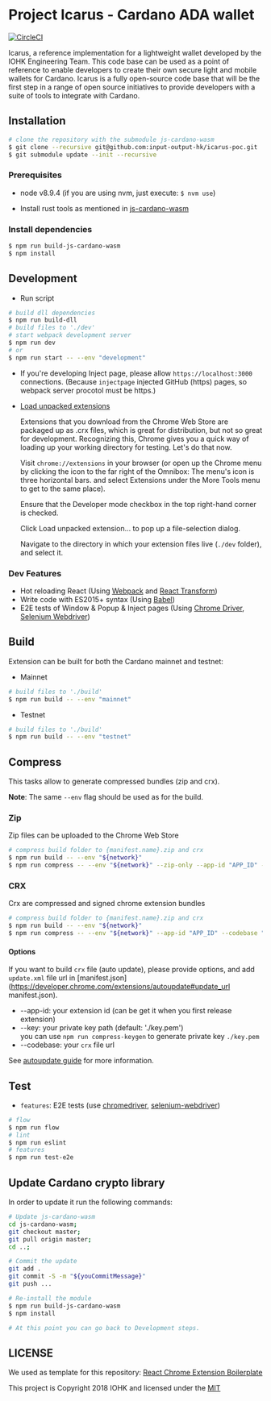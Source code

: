 # Project Icarus - Cardano ADA wallet
  
[![CircleCI](https://circleci.com/gh/input-output-hk/icarus-poc.svg?style=svg)](https://circleci.com/gh/input-output-hk/icarus-poc)

Icarus, a reference implementation for a lightweight wallet developed by the IOHK Engineering Team. This code base can be used as a point of reference to enable developers to create their own secure light and mobile wallets for Cardano. Icarus is a fully open-source code base that will be the first step in a range of open source initiatives to provide developers with a suite of tools to integrate with Cardano.

## Installation

```bash
# clone the repository with the submodule js-cardano-wasm
$ git clone --recursive git@github.com:input-output-hk/icarus-poc.git
$ git submodule update --init --recursive
```

### Prerequisites

- node v8.9.4 (if you are using nvm, just execute: `$ nvm use`)

- Install rust tools as mentioned in [js-cardano-wasm](https://github.com/input-output-hk/js-cardano-wasm#installation)

### Install dependencies

```bash
$ npm run build-js-cardano-wasm 
$ npm install
```

## Development

* Run script
```bash
# build dll dependencies
$ npm run build-dll
# build files to './dev'
# start webpack development server
$ npm run dev
# or
$ npm run start -- --env "development"
```
* If you're developing Inject page, please allow `https://localhost:3000` connections. (Because `injectpage` injected GitHub (https) pages, so webpack server procotol must be https.)
* [Load unpacked extensions](https://developer.chrome.com/extensions/getstarted#unpacked) 

  Extensions that you download from the Chrome Web Store are packaged up as .crx files, which is great for distribution, but not so great for development. Recognizing this, Chrome gives you a quick way of loading up your working directory for testing. Let's do that now.

  Visit `chrome://extensions` in your browser (or open up the Chrome menu by clicking the icon to the far right of the Omnibox:  The menu's icon is three horizontal bars. and select Extensions under the More Tools menu to get to the same place).

  Ensure that the Developer mode checkbox in the top right-hand corner is checked.

  Click Load unpacked extension… to pop up a file-selection dialog.

  Navigate to the directory in which your extension files live (`./dev` folder), and select it.


### Dev Features

 - Hot reloading React (Using [Webpack](https://github.com/webpack/webpack) and [React Transform](https://github.com/gaearon/react-transform))
 - Write code with ES2015+ syntax (Using [Babel](https://github.com/babel/babel))
 - E2E tests of Window & Popup & Inject pages (Using [Chrome Driver](https://www.npmjs.com/package/chromedriver), [Selenium Webdriver](https://www.npmjs.com/package/selenium-webdriver))


## Build

Extension can be built for both the Cardano mainnet and testnet:

- Mainnet
```bash
# build files to './build'
$ npm run build -- --env "mainnet" 
```

- Testnet
```bash
# build files to './build'
$ npm run build -- --env "testnet" 
```

## Compress

This tasks allow to generate compressed bundles (zip and crx).

**Note**: The same `--env` flag should be used as for the build.

### Zip

Zip files can be uploaded to the Chrome Web Store

```bash
# compress build folder to {manifest.name}.zip and crx
$ npm run build -- --env "${network}"
$ npm run compress -- --env "${network}" --zip-only --app-id "APP_ID" --codebase "https://www.sample.com/dw/yoroi-extension.crx"
```

### CRX

Crx are compressed and signed chrome extension bundles

```bash
# compress build folder to {manifest.name}.zip and crx
$ npm run build -- --env "${network}"
$ npm run compress -- --env "${network}" --app-id "APP_ID" --codebase "https://www.sample.com/dw/yoroi-extension.crx" --key ./production-key.pem
```

#### Options

If you want to build `crx` file (auto update), please provide options, and add `update.xml` file url in [manifest.json](https://developer.chrome.com/extensions/autoupdate#update_url manifest.json).

* --app-id: your extension id (can be get it when you first release extension)
* --key: your private key path (default: './key.pem')  
  you can use `npm run compress-keygen` to generate private key `./key.pem`
* --codebase: your `crx` file url

See [autoupdate guide](https://developer.chrome.com/extensions/autoupdate) for more information.

## Test

* `features`: E2E tests (use [chromedriver](https://www.npmjs.com/package/chromedriver), [selenium-webdriver](https://www.npmjs.com/package/selenium-webdriver))

```bash
# flow
$ npm run flow
# lint
$ npm run eslint
# features
$ npm run test-e2e
```

## Update Cardano crypto library

In order to update it run the following commands:

```bash
# Update js-cardano-wasm
cd js-cardano-wasm;
git checkout master;
git pull origin master;
cd ..;

# Commit the update
git add .
git commit -S -m "${youCommitMessage}"
git push ...

# Re-install the module
$ npm run build-js-cardano-wasm 
$ npm install

# At this point you can go back to Development steps. 
```

## LICENSE

We used as template for this repository: [React Chrome Extension Boilerplate](https://github.com/jhen0409/react-chrome-extension-boilerplate)

This project is Copyright 2018 IOHK and licensed under the [MIT](LICENSE.md)

